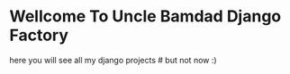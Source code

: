
# Wellcome To Uncle Bamdad Django Factory

here you will see all my django projects # but not now :)
